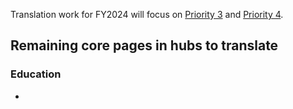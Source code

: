 Translation work for FY2024 will focus on [Priority 3](https://github.com/department-of-veterans-affairs/va.gov-team/blob/16062e7e6f6bc88b2fe3366274dd6ff2afa2e83e/products/content-localization/multilingual-content-prioritization.md#priority-3-vital-benefit-content-for-initial-benefit-access) and [Priority 4](https://github.com/department-of-veterans-affairs/va.gov-team/blob/16062e7e6f6bc88b2fe3366274dd6ff2afa2e83e/products/content-localization/multilingual-content-prioritization.md#priority-4-select-high-value-vital-benefit-content-for-fully-accessing-and-managing-benefits-with-an-emphasis-on-content-that-requires-a-response-from-the-veteran-or-family-member).

## Remaining core pages in hubs to translate
### Education
- 
